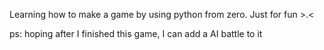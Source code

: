 Learning how to make a game by using python from zero.
Just for fun >.<

ps: hoping after I finished this game, I can add a AI battle to it
